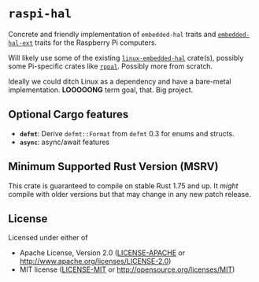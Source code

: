 # `raspi-hal`

Concrete and friendly implementation of `embedded-hal` traits and [`embedded-hal-ext`](../embedded-hal-ext/README.md) traits for the Raspberry Pi computers.

Will likely use some of the existing [`linux-embedded-hal`](https://docs.rs/crate/linux-embedded-hal/0.4.0) crate(s), possibly some Pi-specific crates like [`rppal`](https://docs.rs/crate/rppal/latest). Possibly more from scratch.

Ideally we could ditch Linux as a dependency and have a bare-metal implementation. **LOOOOONG** term goal, that. Big project.


## Optional Cargo features

- **`defmt`**: Derive `defmt::Format` from `defmt` 0.3 for enums and structs.
- **`async`**: async/await features

## Minimum Supported Rust Version (MSRV)

This crate is guaranteed to compile on stable Rust 1.75 and up. It *might*
compile with older versions but that may change in any new patch release.


## License

Licensed under either of

- Apache License, Version 2.0 ([LICENSE-APACHE](LICENSE-APACHE) or
  <http://www.apache.org/licenses/LICENSE-2.0>)
- MIT license ([LICENSE-MIT](LICENSE-MIT) or <http://opensource.org/licenses/MIT>)
